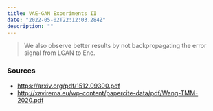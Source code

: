```yaml
---
title: VAE-GAN Experiments II
date: "2022-05-02T22:12:03.284Z"
description: ""
---
```


> We also observe better results by not backpropagating the error signal from LGAN to Enc.

### Sources
- https://arxiv.org/pdf/1512.09300.pdf
- http://xavirema.eu/wp-content/papercite-data/pdf/Wang-TMM-2020.pdf
